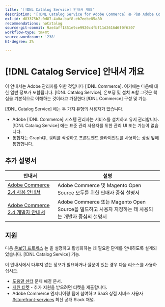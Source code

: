 ```yaml
---
title: '[!DNL Catalog Service] 안내서 개요'
description: '[!DNL Catalog Service for Adobe Commerce] 는 기본 Adobe Commerce GraphQL 쿼리보다 빠르게 제품 표시 페이지 및 제품 목록 페이지의 콘텐츠를 검색할 수 있는 방법을 제공합니다.'
exl-id: d83375b2-0d87-4a0a-baf8-eb7eebe85a80
recommendations: noCatalog
source-git-commit: 9ae4aff1851e9ce9920c4fbf11d2616d6f0f6307
workflow-type: tm+mt
source-wordcount: '238'
ht-degree: 2%

---
```


# [!DNL Catalog Service] 안내서 개요

이 안내서는 Adobe 관리자를 위한 것입니다 [!DNL Commerce]. 여기에는 다음에 대한 일반 정보가 포함됩니다. [!DNL Catalog Service], 온보딩 및 설치 포함 그것은 핵심을 기본적으로 이해하는 것이라고 가정한다 [!DNL Commerce] 구성 및 기능.

[!DNL Catalog Service] 에는 두 가지 유형의 사용자가 있습니다.

* Adobe [!DNL Commerce] 시스템 관리자는 서비스를 설치하고 유지 관리합니다. [!DNL Catalog Service] 에는 표준 관리 사용자를 위한 관리 UI 또는 기능이 없습니다.
* 통합자는 GraphQL 쿼리를 작성하고 프론트엔드 클라이언트를 사용하는 상점 앞에 통합합니다.

## 추가 설명서

| 안내서 | 설명 |
|------ | ----------- |
| [Adobe Commerce 2.4 사용 안내서](https://experienceleague.adobe.com/docs/commerce.html) | Adobe Commerce 및 Magento Open Source 모두를 위한 판매자 중심 설명서 |
| [Adobe Commerce 2.4 개발자 안내서](https://developer.adobe.com/commerce/docs) | Adobe Commerce 또는 Magento Open Source을 빌드하고 사용자 지정하는 데 사용되는 개발자 중심의 설명서 |

## 지원

다음 [온보딩 프로세스](https://experienceleague.adobe.com/docs/commerce-merchant-services/catalog-service/installation.html) 는 을 설정하고 활성화하는 데 필요한 단계를 안내하도록 설계되었습니다. [!DNL Catalog Service] 기능.

이 안내서에서 다루지 않는 정보가 필요하거나 질문이 있는 경우 다음 리소스를 사용하십시오.

* [도움말 센터](https://experienceleague.adobe.com/docs/commerce-knowledge-base/kb/overview.html) 문제 해결 문서.
* [지원 티켓](https://experienceleague.adobe.com/docs/commerce-knowledge-base/kb/help-center-guide/magento-help-center-user-guide.html#submit-ticket) - 추가 지원을 받으려면 티켓을 제출합니다.
* Adobe Commerce 엔지니어링 팀에 참여하고 SaaS 상점 서비스 사용자 [#storefront-services](https://magentocommeng.slack.com/archives/C03HVPG8RS4) 최신 공개 Slack 채널.
